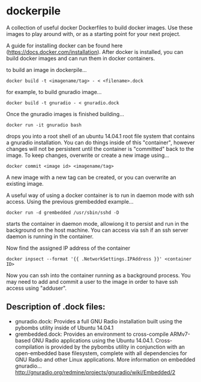 dockerpile
==========

A collection of useful docker Dockerfiles to build docker images. Use these images to play around with, or as a starting point for your next project. 

A guide for installing docker can be found here (https://docs.docker.com/installation). After docker is installed, you can build docker images and can run them in docker containers. 

to build an image in dockerpile...

	docker build -t <imagename/tag> - < <filename>.dock

for example, to build gnuradio image...

	docker build -t gnuradio - < gnuradio.dock

Once the gnuradio images is finished building...

	docker run -it gnuradio bash

drops you into a root shell of an ubuntu 14.04.1 root file system that contains a gnuradio installation. You can do things inside of this "container", however changes will not be persistent until the container is "committed" back to the image. To keep changes, overwrite or create a new image using...

	docker commit <image id> <imagename/tag>

A new image with a new tag can be created, or you can overwrite an existing image. 

A useful way of using a docker container is to run in daemon mode with ssh access. Using the previous grembedded example...

	docker run -d grembedded /usr/sbin/sshd -D

starts the container in daemon mode, allowiong it to persist and run in the background on the host machine. You can access via ssh if an ssh server daemon is running in the container. 

Now find the assigned IP address of the container

	docker inpsect --format '{{ .NetworkSettings.IPAddress }}' <container ID>
 
Now you can ssh into the container running as a background process. You may need to add and commit a user to the image in order to have ssh access using "adduser". 

## Description of .dock files:
* gnuradio.dock: Provides a full GNU Radio installation built using the pybombs utility inside of Ubuntu 14.04.1
* grembedded.dock: Provides an environment to cross-compile ARMv7-based GNU Radio applications using the Ubuntu 14.04.1. Cross-compilation is provided by the pybombs utility in conjunction with an open-embedded base filesystem, complete with all dependencies for GNU Radio and other Linux applications. More information on embedded gnuradio... http://gnuradio.org/redmine/projects/gnuradio/wiki/Embedded/2 





